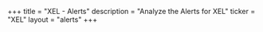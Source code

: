 +++
title = "XEL - Alerts"
description = "Analyze the Alerts for XEL"
ticker = "XEL"
layout = "alerts"
+++


